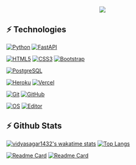 <h1 align="center">
  <a href="https://git.io/typing-svg">
    <img src="https://readme-typing-svg.herokuapp.com/?lines=Hello,+There!+👋;This+is+Vidya+Sagar....;Nice+to+meet+you!&center=true&size=30">
  </a>
</h1>
 
 ## ⚡ Technologies

[![Python](https://img.shields.io/badge/-Python-black?style=for-the-badge&logo=Python)](https://www.python.org/)
[![FastAPI](https://img.shields.io/badge/Python%20framework-FastAPI-teal?style=for-the-badge&logo=python&logoColor=white)](https://fastapi.tiangolo.com/)


[![HTML5](https://img.shields.io/badge/-HTML5-E34F26?style=for-the-badge&logo=html5&logoColor=white)](https://www.w3schools.com/html/)
[![CSS3](https://img.shields.io/badge/-CSS3-1572B6?style=for-the-badge&logo=css3)](https://www.w3schools.com/css/)
[![Bootstrap](https://img.shields.io/badge/-Bootstrap-563D7C?style=for-the-badge&logo=bootstrap)](https://www.w3schools.com/bootstrap/)

[![PostgreSQL](https://img.shields.io/badge/-PostgreSQL-336791?style=for-the-badge&logo=postgresql)](https://www.postgresql.org/)

[![Heroku](https://img.shields.io/badge/-Heroku-430098?style=for-the-badge&logo=heroku)](https://www.heroku.com/)
[![Vercel](https://img.shields.io/badge/-vercel-black?style=for-the-badge&logo=vercel)](https://vercel.com/)

[![Git](https://img.shields.io/badge/-Git-black?style=for-the-badge&logo=git)](https://git-scm.com/)
[![GitHub](https://img.shields.io/badge/-GitHub-181717?style=for-the-badge&logo=github)](https://github.com/)
<!-- ![JavaScript](https://img.shields.io/badge/-JavaScript-black?style=flat-square&logo=javascript) -->
 
[![OS](https://img.shields.io/badge/Windows-0078D6?style=for-the-badge&logo=windows&logoColor=white)](https://en.wikipedia.org/wiki/Windows_10)
[![Editor](https://img.shields.io/badge/Editor-VSCode-blue?style=for-the-badge&logo=visual-studio-code&logoColor=white)](https://code.visualstudio.com/)

## ⚡ Github Stats

<!-- ![trophy](https://github-profile-trophy.vercel.app/?username=vidyasagar1432&theme=juicyfresh&no-bg=true&no-frame=true&column=4&") -->
<!-- [![vidyasagar1432's GitHub stats](https://github-readme-stats.vercel.app/api?username=vidyasagar1432&show_icons=true&count_private=true&title_color=f7d745&text_color=b2d76c&icon_color=6562af&bg_color=00000000&hide=bg-color&hide_border=true)](https://github.com/vidyasagar1432) -->

[![vidyasagar1432's wakatime stats](https://github-readme-stats.vercel.app/api/wakatime?username=vidyasagar1432&show_owner=true&title_color=f7d745&text_color=b2d76c&icon_color=6562af&bg_color=00000000&hide=bg-color&hide_border=true)](https://github.com/vidyasagar1432)
[![Top Langs](https://github-readme-stats.vercel.app/api/top-langs/?username=vidyasagar1432&show_owner=true&title_color=f7d745&text_color=b2d76c&icon_color=6562af&bg_color=00000000&hide=bg-color&hide_border=true)](https://github.com/vidyasagar1432)

[![Readme Card](https://github-readme-stats.vercel.app/api/pin/?username=vidyasagar1432&repo=DetaCache&show_owner=true&title_color=f7d745&text_color=b2d76c&icon_color=6562af&bg_color=00000000&hide=bg-color&hide_border=true)](https://github.com/vidyasagar1432/DetaCache)
[![Readme Card](https://github-readme-stats.vercel.app/api/pin/?username=vidyasagar1432&repo=JioSaavn&show_owner=true&title_color=f7d745&text_color=b2d76c&icon_color=6562af&bg_color=00000000&hide=bg-color&hide_border=true)](https://github.com/vidyasagar1432/JioSaavn)


<!---
vidyasagar1432/vidyasagar1432 is a ✨ special ✨ repository because its `README.md` (this file) appears on your GitHub profile.
You can click the Preview link to take a look at your changes.
--->

